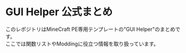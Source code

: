 # GUI Helper 公式まとめ
このレポジトリはMineCraft PE専用テンプレートの"GUI Helper"のまとめです。
<br>
ここでは関数リストやModdingに役立つ情報を取り扱っています。

